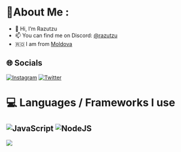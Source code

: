 # 💫About Me :
- 👋 Hi, I’m Razutzu
- 📫 You can find me on Discord: [@razutzu](https://discord.com/users/987034028043563090)
- 🇷🇴 I am from [Moldova](https://en.wikipedia.org/wiki/Moldova)

## 🌐 Socials
[![Instagram](https://img.shields.io/badge/Instagram-%23E4405F.svg?logo=Instagram&logoColor=white)](https://instagram.com/ady._.93) [![Twitter](https://img.shields.io/badge/Twitter-%231DA1F2.svg?logo=Twitter&logoColor=white)](https://twitter.com/razutzu) 

# 💻 Languages / Frameworks I use
![JavaScript](https://img.shields.io/badge/javascript-%23323330.svg?style=for-the-badge&logo=javascript&logoColor=%23F7DF1E) ![NodeJS](https://img.shields.io/badge/node.js-6DA55F?style=for-the-badge&logo=node.js&logoColor=white)
---
[![](https://visitcount.itsvg.in/api?id=Razutzu&icon=0&color=0)](https://visitcount.itsvg.in)
